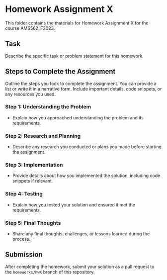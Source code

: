 # Homework Assignment X

This folder contains the materials for Homework Assignment X for the course AMS562_F2023.

## Task

Describe the specific task or problem statement for this homework.

## Steps to Complete the Assignment

Outline the steps you took to complete the assignment. You can provide a list or write it in a narrative form. Include important details, code snippets, or any resources you used.

### Step 1: Understanding the Problem
- Explain how you approached understanding the problem and its requirements.

### Step 2: Research and Planning
- Describe any research you conducted or plans you made before starting the assignment.

### Step 3: Implementation
- Provide details about how you implemented the solution, including code snippets if relevant.

### Step 4: Testing
- Explain how you tested your solution and ensured it met the requirements.

### Step 5: Final Thoughts
- Share any final thoughts, challenges, or lessons learned during the process.

## Submission

After completing the homework, submit your solution as a pull request to the `homeworks/hwX` branch of this repository.

